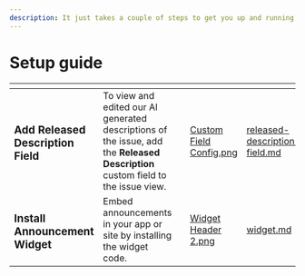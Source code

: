 ```yaml
---
description: It just takes a couple of steps to get you up and running
---
```


# Setup guide



<table data-card-size="large" data-view="cards"><thead><tr><th></th><th></th><th></th><th data-hidden data-card-cover data-type="files"></th><th data-hidden data-card-target data-type="content-ref"></th></tr></thead><tbody><tr><td><h3>Add Released Description Field</h3></td><td>To view and edited our AI generated descriptions of the issue, add the <strong>Released Description</strong> custom field to the issue view.</td><td></td><td><a href="../../.gitbook/assets/Custom Field Config.png">Custom Field Config.png</a></td><td><a href="released-description-field.md">released-description-field.md</a></td></tr><tr><td><h3>Install Announcement Widget</h3></td><td>Embed announcements in your app or site by installing the widget code. </td><td></td><td><a href="../../.gitbook/assets/Widget Header 2.png">Widget Header 2.png</a></td><td><a href="widget.md">widget.md</a></td></tr></tbody></table>


